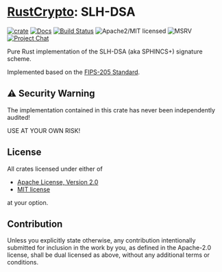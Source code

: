 # [RustCrypto]: SLH-DSA

[![crate][crate-image]][crate-link]
[![Docs][docs-image]][docs-link]
[![Build Status][build-image]][build-link]
![Apache2/MIT licensed][license-image]
![MSRV][rustc-image]
[![Project Chat][chat-image]][chat-link]

Pure Rust implementation of the SLH-DSA (aka SPHINCS+) signature scheme.

Implemented based on the [FIPS-205 Standard].

## ⚠️ Security Warning

The implementation contained in this crate has never been independently audited!

USE AT YOUR OWN RISK!

## License

All crates licensed under either of

* [Apache License, Version 2.0](http://www.apache.org/licenses/LICENSE-2.0)
* [MIT license](http://opensource.org/licenses/MIT)

at your option.

## Contribution

Unless you explicitly state otherwise, any contribution intentionally submitted
for inclusion in the work by you, as defined in the Apache-2.0 license, shall be
dual licensed as above, without any additional terms or conditions.

[crate-image]: https://img.shields.io/crates/v/slh-dsa?logo=rust
[crate-link]: https://crates.io/crates/slh-dsa
[docs-image]: https://docs.rs/slh-dsa/badge.svg
[docs-link]: https://docs.rs/slh-dsa/
[build-image]: https://github.com/RustCrypto/signatures/actions/workflows/slh-dsa.yml/badge.svg
[build-link]: https://github.com/RustCrypto/signatures/actions/workflows/slh-dsa.yml
[license-image]: https://img.shields.io/badge/license-Apache2.0/MIT-blue.svg
[rustc-image]: https://img.shields.io/badge/rustc-1.85+-blue.svg
[chat-image]: https://img.shields.io/badge/zulip-join_chat-blue.svg
[chat-link]: https://rustcrypto.zulipchat.com/#narrow/stream/260048-signatures

[//]: # (links)

[RustCrypto]: https://github.com/RustCrypto
[FIPS-205 Standard]: https://csrc.nist.gov/pubs/fips/205/final
